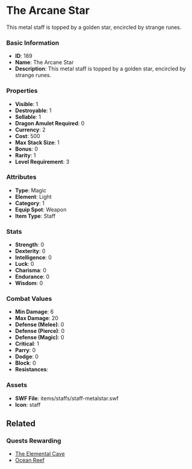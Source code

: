 # The Arcane Star

This metal staff is topped by a golden star, encircled by strange runes.

### Basic Information

- **ID**: 189
- **Name**: The Arcane Star
- **Description**: This metal staff is topped by a golden star, encircled by strange runes.

### Properties

- **Visible**: 1
- **Destroyable**: 1
- **Sellable**: 1
- **Dragon Amulet Required**: 0
- **Currency**: 2
- **Cost**: 500
- **Max Stack Size**: 1
- **Bonus**: 0
- **Rarity**: 1
- **Level Requirement**: 3

### Attributes

- **Type**: Magic
- **Element**: Light
- **Category**: 1
- **Equip Spot**: Weapon
- **Item Type**: Staff

### Stats

- **Strength**: 0
- **Dexterity**: 0
- **Intelligence**: 0
- **Luck**: 0
- **Charisma**: 0
- **Endurance**: 0
- **Wisdom**: 0

### Combat Values

- **Min Damage**: 6
- **Max Damage**: 20
- **Defense (Melee)**: 0
- **Defense (Pierce)**: 0
- **Defense (Magic)**: 0
- **Critical**: 1
- **Parry**: 0
- **Dodge**: 0
- **Block**: 0
- **Resistances**: 

### Assets

- **SWF File**: items/staffs/staff-metalstar.swf
- **Icon**: staff

## Related

### Quests Rewarding

- [The Elemental Cave](../quests/8-the-elemental-cave.md)
- [Ocean Reef](../quests/633-ocean-reef.md)

